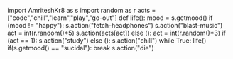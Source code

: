 import AmriteshKr8 as s
import random as r
acts = ["code","chill","learn","play","go-out"]
def life():
  mood = s.getmood()
  if (mood != "happy"):
    s.action("fetch-headphones")
    s.action("blast-music")
    act = int(r.random()*5)
    s.action(acts[act])
  else ():
    act = int(r.random()*3)
    if (act == 1):
      s.action("study")
    else ():
      s.action("chill")
while True:
  life()
  if(s.getmood() == "sucidal"):
    break
s.action("die")
